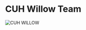 # CUH Willow Team
![CUH WILLOW](https://github.com/cuhwillow/cuhwillow.github.io/blob/images/willow.png)

